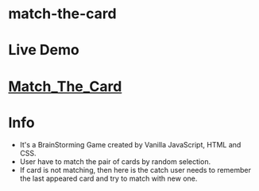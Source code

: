 # match-the-card
# Live Demo 
  #  [Match_The_Card](https://match-the-card.adityajanardan.repl.co)

# Info
   - It's a BrainStorming Game created by Vanilla JavaScript, HTML and CSS.
   - User have to match the pair of cards by random selection.
   - If card is not matching, then here is the catch user needs to remember the last appeared card and try to match with new one.
   
